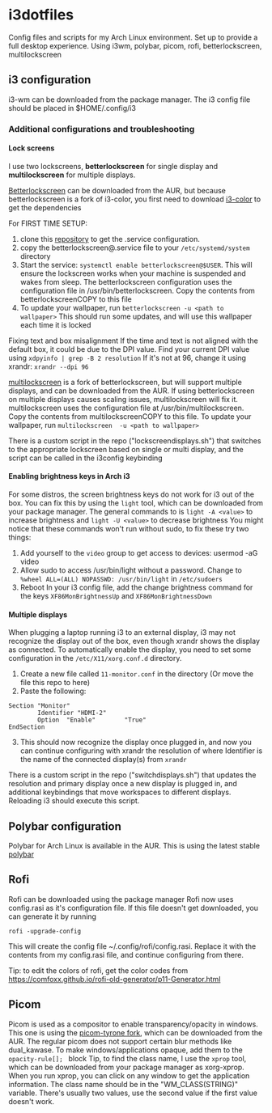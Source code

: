 # i3dotfiles
Config files and scripts for my Arch Linux environment. Set up to provide a full desktop experience. Using i3wm, polybar, picom, rofi, betterlockscreen, multilockscreen 

## i3 configuration
i3-wm can be downloaded from the package manager. The i3 config file should be placed in $HOME/.config/i3
### Additional configurations and troubleshooting

#### Lock screens
I use two lockscreens, **betterlockscreen** for single display and **multilockscreen** for multiple displays.

[Betterlockscreen](https://aur.archlinux.org/packages/betterlockscreen-git/) can be downloaded from the AUR, but because betterlockscreen is a fork of i3-color, you first need to download [i3-color](https://aur.archlinux.org/packages/i3lock-color/) to get the dependencies

For FIRST TIME SETUP:
1) clone this [repository](https://github.com/pavanjadhaw/betterlockscreen) to get the .service configuration. 
2) copy the betterlockscreen@.service file to your ```/etc/systemd/system``` directory
3) Start the service: ```systemctl enable betterlockscreen@$USER```. This will ensure the lockscreen works when your machine is suspended and wakes from sleep.
The betterlockscreen configuration uses the configuration file in /usr/bin/betterlockscreen. Copy the contents from betterlockscreenCOPY to this file
4) To update your wallpaper, run ```betterlockscreen -u <path to wallpaper>```
This should run some updates, and will use this wallpaper each time it is locked

Fixing text and box misalignment
If the time and text is not aligned with the default box, it could be due to the DPI value.
Find your current DPI value using ```xdpyinfo | grep -B 2 resolution```
If it's not at 96, change it using xrandr: ```xrandr --dpi 96```

[multilockscreen](https://aur.archlinux.org/packages/multilockscreen/) is a fork of betterlockscreen, but will support multiple displays, and can be downloaded from the AUR. If using betterlockscreen on multiple displays causes scaling issues, multilockscreen will fix it.
multilockscreen uses the configuration file at /usr/bin/multilockscreen. Copy the contents from multilockscreenCOPY to this file. 
To update your wallpaper, run ```multilockscreen  -u <path to wallpaper>```

There is a custom script in the repo ("lockscreendisplays.sh") that switches to the appropriate lockscreen based on single or multi display, and the script can be called in the i3config keybinding

#### Enabling brightness keys in Arch i3
For some distros, the screen brightness keys do not work for i3 out of the box. You can fix this by using the  ```light``` tool, which can be downloaded from your package manager. The general commands to is  ```light -A <value>``` to increase brightness and ```light -U <value>``` to decrease brightness
You might notice that these commands won't run without sudo, to fix these try two things:
1) Add yourself to the ```video``` group to get access to devices: usermod -aG <user> video
2) Allow sudo to access /usr/bin/light without a password. Change to ```%wheel ALL=(ALL) NOPASSWD: /usr/bin/light``` in ```/etc/sudoers```
3) Reboot
In your i3 config file, add the change brightness command for the keys  ```XF86MonBrightnessUp``` and ```XF86MonBrightnessDown```

#### Multiple displays
When plugging a laptop running i3 to an external display, i3 may not recognize the display out of the box, even though xrandr shows the display as connected. To automatically enable the display, you need to set some configuration in the ```/etc/X11/xorg.conf.d``` directory.
1) Create a new file called ```11-monitor.conf``` in the directory (Or move the file this repo to here)
2) Paste the following:
``` 
Section "Monitor"
        Identifier "HDMI-2"
        Option  "Enable"        "True"
EndSection
```
3) This should now recognize the display once plugged in, and now you can continue configuring with xrandr the resolution of 
where Identifier is the name of the connected display(s) from ```xrandr```

There is a custom script in the repo ("switchdisplays.sh") that updates the resolution and primary display once a new display is plugged in, and additional keybindings that move workspaces to different displays. Reloading i3 should execute this script.

## Polybar configuration
Polybar for Arch Linux is available in the AUR. This is using the latest stable [polybar](https://aur.archlinux.org/packages/polybar/) 

## Rofi
Rofi can be downloaded using the package manager
Rofi now uses config.rasi as it's configuration file. If this file doesn't get downloaded, you can generate it by running
```
rofi -upgrade-config
```
This will create the config file ~/.config/rofi/config.rasi. Replace it with the contents from my config.rasi file, and continue configuring from there.

Tip: to edit the colors of rofi, get the color codes from https://comfoxx.github.io/rofi-old-generator/p11-Generator.html 
## Picom
Picom is used as a compositor to enable transparency/opacity in windows. This one is using the [picom-tyrone fork](https://aur.archlinux.org/packages/picom-tryone-git/), which can be downloaded from the AUR. The regular picom does not support certain blur methods like dual_kawase.
To make windows/applications opaque, add them to the ```opacity-rule[]; ``` block
Tip, to find the class name, I use the  ```xprop``` tool, which can be downloaded from your package manager as xorg-xprop. When you run xprop, you can click on any window to get the application information. The class name should be in the "WM_CLASS(STRING)" variable. There's usually two values, use the second value if the first value doesn't work.


